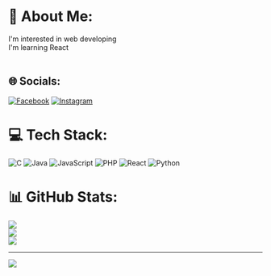 # 💫 About Me:
I'm interested in web developing<br>I'm learning React<br><br>


## 🌐 Socials:
[![Facebook](https://img.shields.io/badge/Facebook-%231877F2.svg?logo=Facebook&logoColor=white)](https://facebook.com/aappkk.pk) [![Instagram](https://img.shields.io/badge/Instagram-%23E4405F.svg?logo=Instagram&logoColor=white)](https://instagram.com/abhimanyups_8) 

# 💻 Tech Stack:
![C](https://img.shields.io/badge/c-%2300599C.svg?style=for-the-badge&logo=c&logoColor=white) ![Java](https://img.shields.io/badge/java-%23ED8B00.svg?style=for-the-badge&logo=openjdk&logoColor=white) ![JavaScript](https://img.shields.io/badge/javascript-%23323330.svg?style=for-the-badge&logo=javascript&logoColor=%23F7DF1E) ![PHP](https://img.shields.io/badge/php-%23777BB4.svg?style=for-the-badge&logo=php&logoColor=white) ![React](https://img.shields.io/badge/react-%2320232a.svg?style=for-the-badge&logo=react&logoColor=%2361DAFB) ![Python](https://img.shields.io/badge/python-3670A0?style=for-the-badge&logo=python&logoColor=ffdd54)
# 📊 GitHub Stats:
![](https://github-readme-stats.vercel.app/api?username=idocoding8&theme=dark&hide_border=false&include_all_commits=false&count_private=false)<br/>
![](https://github-readme-streak-stats.herokuapp.com/?user=idocoding8&theme=dark&hide_border=false)<br/>
![](https://github-readme-stats.vercel.app/api/top-langs/?username=idocoding8&theme=dark&hide_border=false&include_all_commits=false&count_private=false&layout=compact)

---
[![](https://visitcount.itsvg.in/api?id=idocoding8&icon=0&color=0)](https://visitcount.itsvg.in)

<!-- Proudly created with GPRM ( https://gprm.itsvg.in ) -->
